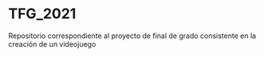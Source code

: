 # TFG_2021
Repositorio correspondiente al proyecto de final de grado consistente en la creación de un videojuego
